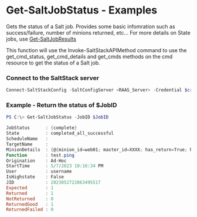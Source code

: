 # Get-SaltJobStatus - Examples
Gets the status of a Salt job. Provides some basic infomration such as success/failure, number of minions returned, etc... For more details on State jobs, use [Get-SaltJobResults](../Get-SaltJobResults/README.md)

This function will use the Invoke-SaltStackAPIMethod command to use the get_cmd_status, get_cmd_details and get_cmds methods on the cmd resource to get the status of a Salt job.

### Connect to the SaltStack server

```powershell
Connect-SaltStackConfig -SaltConfigServer <RAAS_Server> -Credential $credential
```

### Example - Return the status of $JobID

```powershell
PS C:\> Get-SaltJobStatus -JobID $JobID

JobStatus      : {complete}
State          : completed_all_successful
ScheduleName   :
TargetName     :
MinionDetails  : {@{minion_id=web01; master_id=XXXX; has_return=True; has_errors=False; alter_time=5/7/2023 10:16:46 PM}}
Function       : test.ping
Origination    : Ad-Hoc
StartTime      : 5/7/2023 10:16:34 PM
User           : username
IsHighstate    : False
JID            : 2023052722863495517
Expected       : 1
Returned       : 1
NotReturned    : 0
ReturnedGood   : 1
ReturnedFailed : 0

```

